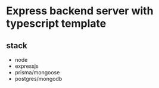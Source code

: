 # Express backend server with typescript template

## stack
- node
- expressjs
- prisma/mongoose
- postgres/mongodb
